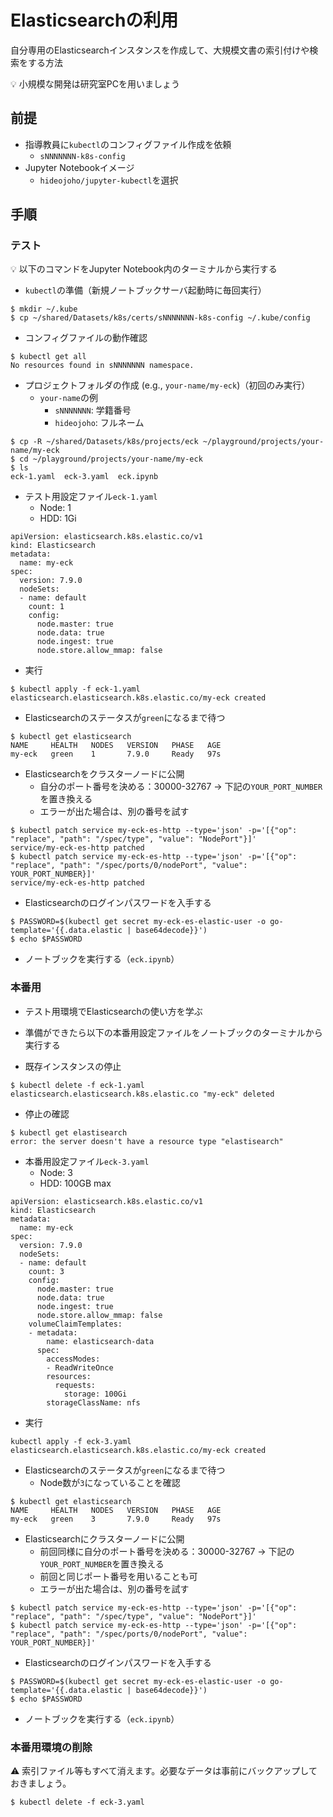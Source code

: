 # Elasticsearchの利用

自分専用のElasticsearchインスタンスを作成して、大規模文書の索引付けや検索をする方法

:bulb: 小規模な開発は研究室PCを用いましょう

## 前提

- 指導教員に`kubectl`のコンフィグファイル作成を依頼
  - `sNNNNNNN-k8s-config`
- Jupyter Notebookイメージ
  - `hideojoho/jupyter-kubectl`を選択

## 手順

### テスト
:bulb: 以下のコマンドをJupyter Notebook内のターミナルから実行する

- `kubectl`の準備（新規ノートブックサーバ起動時に毎回実行）

```
$ mkdir ~/.kube
$ cp ~/shared/Datasets/k8s/certs/sNNNNNNN-k8s-config ~/.kube/config
```

- コンフィグファイルの動作確認
```
$ kubectl get all
No resources found in sNNNNNNN namespace.
```

- プロジェクトフォルダの作成 (e.g., `your-name/my-eck`)（初回のみ実行）
  - `your-name`の例
    - `sNNNNNNN`: 学籍番号
    - `hideojoho`: フルネーム

```
$ cp -R ~/shared/Datasets/k8s/projects/eck ~/playground/projects/your-name/my-eck
$ cd ~/playground/projects/your-name/my-eck
$ ls
eck-1.yaml  eck-3.yaml  eck.ipynb
```

- テスト用設定ファイル`eck-1.yaml`
  - Node: 1
  - HDD: 1Gi

```
apiVersion: elasticsearch.k8s.elastic.co/v1
kind: Elasticsearch
metadata:
  name: my-eck
spec:
  version: 7.9.0
  nodeSets:
  - name: default
    count: 1
    config:
      node.master: true
      node.data: true
      node.ingest: true
      node.store.allow_mmap: false
```

- 実行

```
$ kubectl apply -f eck-1.yaml
elasticsearch.elasticsearch.k8s.elastic.co/my-eck created
```

- Elasticsearchのステータスが`green`になるまで待つ

```
$ kubectl get elasticsearch
NAME     HEALTH   NODES   VERSION   PHASE   AGE
my-eck   green    1       7.9.0     Ready   97s
```

- Elasticsearchをクラスターノードに公開
  - 自分のポート番号を決める：30000-32767 → 下記の`YOUR_PORT_NUMBER`を置き換える
  - エラーが出た場合は、別の番号を試す

```
$ kubectl patch service my-eck-es-http --type='json' -p='[{"op": "replace", "path": "/spec/type", "value": "NodePort"}]'
service/my-eck-es-http patched
$ kubectl patch service my-eck-es-http --type='json' -p='[{"op": "replace", "path": "/spec/ports/0/nodePort", "value": YOUR_PORT_NUMBER}]'
service/my-eck-es-http patched
```

- Elasticsearchのログインパスワードを入手する

```
$ PASSWORD=$(kubectl get secret my-eck-es-elastic-user -o go-template='{{.data.elastic | base64decode}}')
$ echo $PASSWORD
```

- ノートブックを実行する（`eck.ipynb`）

### 本番用

- テスト用環境でElasticsearchの使い方を学ぶ
- 準備ができたら以下の本番用設定ファイルをノートブックのターミナルから実行する

- 既存インスタンスの停止

```
$ kubectl delete -f eck-1.yaml
elasticsearch.elasticsearch.k8s.elastic.co "my-eck" deleted
```

- 停止の確認

```
$ kubectl get elastisearch
error: the server doesn't have a resource type "elastisearch"
```

- 本番用設定ファイル`eck-3.yaml`
  - Node: 3
  - HDD: 100GB max

```
apiVersion: elasticsearch.k8s.elastic.co/v1
kind: Elasticsearch
metadata:
  name: my-eck
spec:
  version: 7.9.0
  nodeSets:
  - name: default
    count: 3
    config:
      node.master: true
      node.data: true
      node.ingest: true
      node.store.allow_mmap: false
    volumeClaimTemplates:
    - metadata:
        name: elasticsearch-data
      spec:
        accessModes:
        - ReadWriteOnce
        resources:
          requests:
            storage: 100Gi
        storageClassName: nfs
```

- 実行

```
kubectl apply -f eck-3.yaml
elasticsearch.elasticsearch.k8s.elastic.co/my-eck created
```

- Elasticsearchのステータスが`green`になるまで待つ
  - Node数が`3`になっていることを確認

```
$ kubectl get elasticsearch
NAME     HEALTH   NODES   VERSION   PHASE   AGE
my-eck   green    3       7.9.0     Ready   97s
```

- Elasticsearchにクラスターノードに公開
  - 前回同様に自分のポート番号を決める：30000-32767 → 下記の`YOUR_PORT_NUMBER`を置き換える
  - 前回と同じポート番号を用いることも可
  - エラーが出た場合は、別の番号を試す

```
$ kubectl patch service my-eck-es-http --type='json' -p='[{"op": "replace", "path": "/spec/type", "value": "NodePort"}]'
$ kubectl patch service my-eck-es-http --type='json' -p='[{"op": "replace", "path": "/spec/ports/0/nodePort", "value": YOUR_PORT_NUMBER}]'
```

- Elasticsearchのログインパスワードを入手する

```
$ PASSWORD=$(kubectl get secret my-eck-es-elastic-user -o go-template='{{.data.elastic | base64decode}}')
$ echo $PASSWORD
```

- ノートブックを実行する（`eck.ipynb`）


### 本番用環境の削除

:warning: 索引ファイル等もすべて消えます。必要なデータは事前にバックアップしておきましょう。

```
$ kubectl delete -f eck-3.yaml
```
